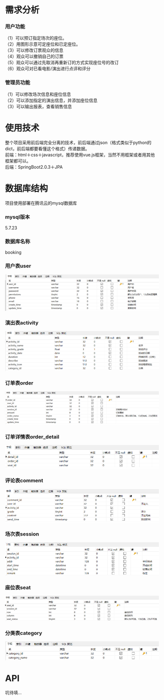 # 需求分析
### 用户功能
（1）可以预订指定场次的座位。  
（2）用图形示意可定座位和已定座位。  
（3）可以修改订票观众的信息  
（4）观众可以撤销自己的订票  
（5）观众可以通过先取消再重新订的方式实现座位号的改订  
（6）观众可对已看电影/演出进行点评和评分  
### 管理员功能
（1）可以修改场次信息和座位信息  
（2）可以添加指定的演出信息，并添加座位信息  
（3）可以输出报表，查看销售信息  
# 使用技术
整个项目采用前后端完全分离的技术，前后端通过json（格式类似于python的dict，前后端都要看懂这个格式）传递数据。  
前端：html＋css＋javascript，推荐使用vue.js框架，当然不用框架或者用其他框架都可以。  
后端：SpringBoot2.0.3＋JPA
# 数据库结构
项目使用部署在腾讯云的mysql数据库
### mysql版本
5.7.23
### 数据库名称
booking
### 用户表user
![avatar](/image/1.png)
### 演出表activity
![avatar](/image/2.png)
### 订单表order
![avatar](/image/3.png)
### 订单详情表order_detail
![avatar](/image/4.png)
### 评论表comment
![avatar](/image/5.png)
### 场次表session
![avatar](/image/6.png)
### 座位表seat
![avatar](/image/7.png)
### 分类表category
![avatar](/image/8.png)
# API
坑待填...